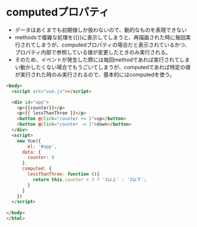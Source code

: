 # computedプロパティ

- データはあくまでも初期値しか扱わないので、動的なものを表現できない
- methodsで複雑な処理を{{}}に表示してしまうと、再描画された時に毎回実行されてしまうが、computedプロパティの場合だと表示されているかつ、プロパティ内部で参照している値が変更したときのみ実行される。
- そのため、イベントが発生した際には毎回methodであれば実行されてしまい動かしたくない場合でもうごいてしまうが、computedであれば特定の値が実行された時のみ実行されるので、基本的にはcomputedを使う。

```html
<body>
  <script src="vue.js"></script>

  <div id="app">
    <p>{{counter}}</p>
    <p>{{ lessThanThree }}</p>
    <button @click="counter += 1">up</button>
    <button @click="counter -= 1">down</button>
  </div>
  <script>
    new Vue({
	    el: '#app',
      data: {
      	counter: 0
      },
      computed: {
        lessThanThree: function (){
          return this.counter > 3 ? '3以上' : '3以下';
        }
      }
    })
  </script>
  
</body>
</html>

```
